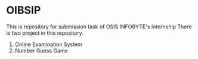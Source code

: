 # OIBSIP
This is repository for submission task of OSIS INFOBYTE's internship
There is two project in this repository.
1) Online Examination System
2) Number Guess Game
